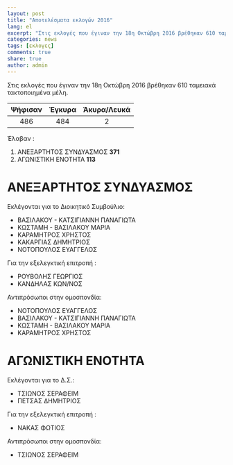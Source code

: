 ```yaml
---
layout: post
title: "Αποτελέσματα εκλογών 2016"
lang: el
excerpt: "Στις εκλογές που έγιναν την 18η Οκτώβρη 2016 βρέθηκαν 610 ταμειακά τακτοποιημένα μέλη. Ψήφισαν 486 ..."
categories: news 
tags: [εκλογες]
comments: true
share: true
author: admin
---
```


Στις εκλογές που έγιναν την 18η Οκτώβρη 2016 βρέθηκαν 610 ταμειακά τακτοποιημένα μέλη.

| Ψήφισαν | Έγκυρα | Άκυρα/Λευκά |
|:-------:|:------:|:-----------:|
| 486     | 484    | 2           |

Έλαβαν : 

1. ΑΝΕΞΑΡΤΗΤΟΣ ΣΥΝΔΥΑΣΜΟΣ **371**
2. ΑΓΩΝΙΣΤΙΚΗ ΕΝΟΤΗΤΑ **113**

ΑΝΕΞΑΡΤΗΤΟΣ ΣΥΝΔΥΑΣΜΟΣ
======================

Εκλέγονται για το Διοικητικό Συμβούλιο:
* ΒΑΣΙΛΑΚΟΥ - ΚΑΤΣΙΓΙΑΝΝΗ ΠΑΝΑΓΙΩΤΑ
* ΚΩΣΤΑΜΗ - ΒΑΣΙΛΑΚΟΥ ΜΑΡΙΑ
* ΚΑΡΑΜΗΤΡΟΣ ΧΡΗΣΤΟΣ
* ΚΑΚΑΡΓΙΑΣ ΔΗΜΗΤΡΙΟΣ
* ΝΟΤΟΠΟΥΛΟΣ ΕΥΑΓΓΕΛΟΣ

Για την εξελεγκτική επιτροπή :
* ΡΟΥΒΟΛΗΣ ΓΕΩΡΓΙΟΣ
* ΚΑΝΔΗΛΑΣ ΚΩΝ/ΝΟΣ

Αντιπρόσωποι στην ομοσπονδία:
* ΝΟΤΟΠΟΥΛΟΣ ΕΥΑΓΓΕΛΟΣ
* ΒΑΣΙΛΑΚΟΥ - ΚΑΤΣΙΓΙΑΝΝΗ ΠΑΝΑΓΙΩΤΑ
* ΚΩΣΤΑΜΗ - ΒΑΣΙΛΑΚΟΥ ΜΑΡΙΑ
* ΚΑΡΑΜΗΤΡΟΣ ΧΡΗΣΤΟΣ

ΑΓΩΝΙΣΤΙΚΗ ΕΝΟΤΗΤΑ
==================

Εκλέγονται για το Δ.Σ.:
* ΤΣΙΩΝΟΣ ΣΕΡΑΦΕΙΜ
* ΠΕΤΣΑΣ ΔΗΜΗΤΡΙΟΣ

Για την εξελεγκτική επιτροπή :
* ΝΑΚΑΣ ΦΩΤΙΟΣ

Αντιπρόσωποι στην ομοσπονδία:
* ΤΣΙΩΝΟΣ ΣΕΡΑΦΕΙΜ